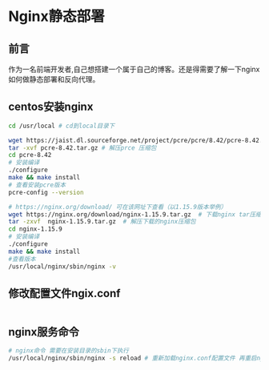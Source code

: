 # Nginx静态部署

## 前言

作为一名前端开发者,自己想搭建一个属于自己的博客。还是得需要了解一下nginx如何做静态部署和反向代理。


## centos安装nginx

```bash
cd /usr/local # cd到local目录下

wget https://jaist.dl.sourceforge.net/project/pcre/pcre/8.42/pcre-8.42.tar.gz # 安装pcre库
tar -xvf pcre-8.42.tar.gz # 解压prce 压缩包
cd pcre-8.42 
# 安装编译
./configure
make && make install
# 查看安装pcre版本
pcre-config --version

# https://nginx.org/download/ 可在该网址下查看（以1.15.9版本举例）
wget https://nginx.org/download/nginx-1.15.9.tar.gz  # 下载nginx tar压缩包
tar -zxvf  nginx-1.15.9.tar.gz  # 解压下载的nginx压缩包
cd nginx-1.15.9
# 安装编译
./configure
make && make install
#查看版本
/usr/local/nginx/sbin/nginx -v
```

## 修改配置文件ngix.conf

```conf

```

## nginx服务命令

```bash
# nginx命令 需要在安装目录的sbin下执行
/usr/local/nginx/sbin/nginx -s reload # 重新加载nginx.conf配置文件 再重启nginx服务

```
